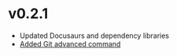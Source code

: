 # v0.2.1

- Updated Docusaurs and dependency libraries
- [Added Git advanced command](/docs/env/git#advanced)
